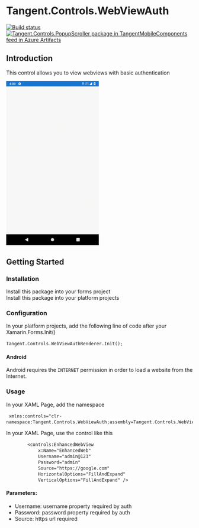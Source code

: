 # Tangent.Controls.WebViewAuth  
[![Build status](https://tangentsolutions.visualstudio.com/TangentMobileComponents/_apis/build/status/Tangent.Controls.PopupScroller%20Build%20and%20Nuget%20Push)](https://tangentsolutions.visualstudio.com/TangentMobileComponents/_build/latest?definitionId=262)
[![Tangent.Controls.PopupScroller package in TangentMobileComponents feed in Azure Artifacts](https://tangentsolutions.feeds.visualstudio.com/_apis/public/Packaging/Feeds/2ce6cfaf-4d0c-4d70-97ff-62771294df1a/Packages/5ee7c55f-5a90-4760-9900-9aee170710f9/Badge)](https://tangentsolutions.visualstudio.com/TangentMobileComponents/_packaging?_a=package&feed=2ce6cfaf-4d0c-4d70-97ff-62771294df1a&package=5ee7c55f-5a90-4760-9900-9aee170710f9&preferRelease=true)
## Introduction  
This control allows you to view webviews with basic authentication

 <img src="images/WebViewAuthExample.gif" width="250" />

## Getting Started  
### Installation  

Install this package into your forms project  
Install this package into your platform projects

### Configuration  

In your platform projects, add the following line of code after your Xamarin.Forms.Init()
```
Tangent.Controls.WebViewAuthRenderer.Init();
```
#### Android  
Android requires the `INTERNET` permission in order to load a website from the Internet.

### Usage  
In your XAML Page, add the namespace
```
 xmlns:controls="clr-namespace:Tangent.Controls.WebViewAuth;assembly=Tangent.Controls.WebViewAuth"
```

In your XAML Page, use the control like this
```
        <controls:EnhancedWebView
            x:Name="EnhancedWeb"
            Username="admin@123"
            Password="admin"
            Source="https://google.com"
            HorizontalOptions="FillAndExpand"
            VerticalOptions="FillAndExpand" />
```
#### Parameters:
* Username: username property required by auth
* Password: password property required by auth
* Source: https url required

